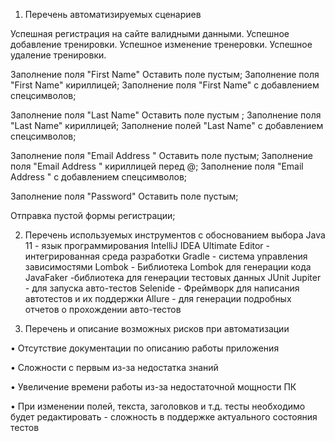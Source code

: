 1. Перечень автоматизируемых сценариев

Успешная  регистрация на сайте валидными данными.
Успешное добавление тренировки.
Успешное изменение тренеровки.
Успешное удаление тренировки.


Заполнение поля "First Name" Оставить поле пустым;
Заполнение поля "First Name" кириллицей;
Заполнение поля "First Name" с добавлением спецсимволов;

Заполнение поля "Last Name" Оставить поле пустым ;
Заполнение поля "Last Name" кириллицей;
Заполнение полей "Last Name" с добавлением спецсимволов;


Заполнение поля "Email Address " Оставить поле пустым;
Заполнение поля "Email Address " кириллицей перед @;
Заполнение поля "Email Address " с добавлением спецсимволов;


Заполнение поля "Password" Оставить поле пустым;


Отправка пустой формы регистрации;



2. Перечень используемых инструментов с обоснованием выбора
Java 11 - язык программирования
IntelliJ IDEA Ultimate Editor - интегрированная среда разработки
Gradle - система управления зависимостями
Lombok - Библиотека Lombok для генерации кода
JavaFaker -библиотека для генерации тестовых данных
JUnit Jupiter - для запуска авто-тестов
Selenide - Фреймворк для написания автотестов и их поддержки
Allure - для генерации подробных отчетов о прохождении авто-тестов


3. Перечень и описание возможных рисков при автоматизации

• Отсутствие документации по описанию работы приложения

• Сложности с первым из-за недостатка знаний

• Увеличение времени работы из-за недостаточной мощности ПК

• При изменении полей, текста, заголовков и т.д. тесты необходимо будет редактировать - сложность в поддержке актуального состояния тестов

